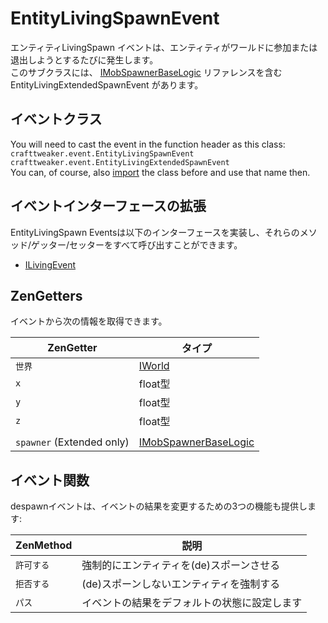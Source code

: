 # EntityLivingSpawnEvent

エンティティLivingSpawn イベントは、エンティティがワールドに参加または退出しようとするたびに発生します。  
このサブクラスには、 [IMobSpawnerBaseLogic](/Vanilla/TileEntity/IMobSpawnerBaseLogic) リファレンスを含むEntityLivingExtendedSpawnEvent があります。

## イベントクラス

You will need to cast the event in the function header as this class:  
`crafttweaker.event.EntityLivingSpawnEvent`  
`crafttweaker.event.EntityLivingExtendedSpawnEvent`  
You can, of course, also [import](/AdvancedFunctions/Import/) the class before and use that name then.

## イベントインターフェースの拡張

EntityLivingSpawn Eventsは以下のインターフェースを実装し、それらのメソッド/ゲッター/セッターをすべて呼び出すことができます。

- [ILivingEvent](/Vanilla/Events/Events/ILivingEvent/)

## ZenGetters

イベントから次の情報を取得できます。

| ZenGetter                 | タイプ                                                              |
| ------------------------- | ---------------------------------------------------------------- |
| `世界`                      | [IWorld](/Vanilla/World/IWorld/)                                 |
| `x`                       | float型                                                           |
| `y`                       | float型                                                           |
| `z`                       | float型                                                           |
|                           |                                                                  |
| `spawner` (Extended only) | [IMobSpawnerBaseLogic](/Vanilla/TileEntity/IMobSpawnerBaseLogic) |

## イベント関数

despawnイベントは、イベントの結果を変更するための3つの機能も提供します:

| ZenMethod | 説明                     |
| --------- | ---------------------- |
| `許可する`    | 強制的にエンティティを(de)スポーンさせる |
| `拒否する`    | (de)スポーンしないエンティティを強制する |
| `パス`      | イベントの結果をデフォルトの状態に設定します |